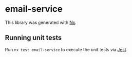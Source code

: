 # email-service

This library was generated with [Nx](https://nx.dev).

## Running unit tests

Run `nx test email-service` to execute the unit tests via [Jest](https://jestjs.io).
